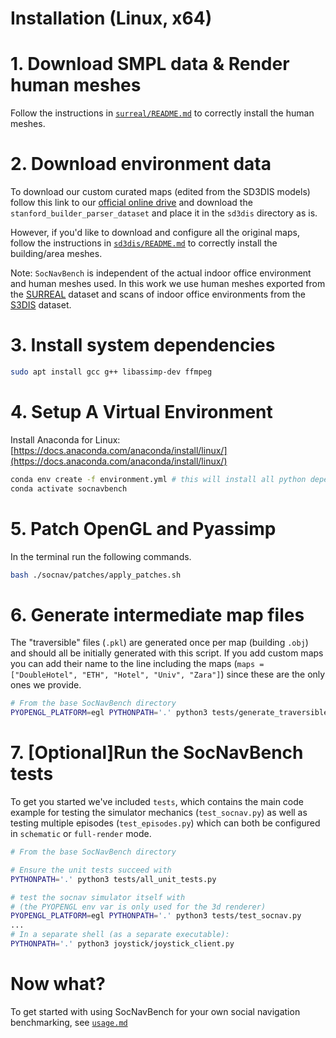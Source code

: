 # Installation (Linux, x64)

# 1. Download SMPL data & Render human meshes
Follow the instructions in [`surreal/README.md`](../surreal/README.md) to correctly install the human meshes.

# 2. Download environment data
To download our custom curated maps (edited from the SD3DIS models) follow this link to our [official online drive](https://drive.google.com/drive/folders/1LAySlmE9dwrTghnL3Y5gE62K5cDJkPm1?usp=sharing) and download the `stanford_builder_parser_dataset` and place it in the `sd3dis` directory as is. 

However, if you'd like to download and configure all the original maps, follow the instructions in [`sd3dis/README.md`](../sd3dis/README.md) to correctly install the building/area meshes. 

Note: `SocNavBench` is independent of the actual indoor office environment and human meshes used. In this work we use human meshes exported from the [SURREAL](https://www.di.ens.fr/willow/research/surreal/data/) dataset and scans of indoor office environments from the [S3DIS](http://buildingparser.stanford.edu/dataset.html) dataset.

# 3. Install system dependencies
```bash
sudo apt install gcc g++ libassimp-dev ffmpeg
```

# 4. Setup A Virtual Environment
Install Anaconda for Linux: [https://docs.anaconda.com/anaconda/install/linux/](https://docs.anaconda.com/anaconda/install/linux/)
```bash
conda env create -f environment.yml # this will install all python dependencies
conda activate socnavbench
```

# 5. Patch OpenGL and Pyassimp
In the terminal run the following commands.
```bash
bash ./socnav/patches/apply_patches.sh
```

# 6. Generate intermediate map files
The "traversible" files (`.pkl`) are generated once per map (building `.obj`) and should all be initially generated with this script. If you add custom maps you can add their name to the line including the maps (`maps = ["DoubleHotel", "ETH", "Hotel", "Univ", "Zara"]`) since these are the only ones we provide. 
```bash
# From the base SocNavBench directory
PYOPENGL_PLATFORM=egl PYTHONPATH='.' python3 tests/generate_traversibles.py
```

# 7. [Optional]Run the SocNavBench tests
To get you started we've included `tests`, which contains the main code example for testing the simulator mechanics (`test_socnav.py`) as well as testing multiple episodes (`test_episodes.py`) which can both be configured in `schematic` or `full-render` mode.

```bash
# From the base SocNavBench directory

# Ensure the unit tests succeed with 
PYTHONPATH='.' python3 tests/all_unit_tests.py 

# test the socnav simulator itself with 
# (the PYOPENGL env var is only used for the 3d renderer)
PYOPENGL_PLATFORM=egl PYTHONPATH='.' python3 tests/test_socnav.py
...
# In a separate shell (as a separate executable):
PYTHONPATH='.' python3 joystick/joystick_client.py
```

# Now what?
To get started with using SocNavBench for your own social navigation benchmarking, see [`usage.md`](usage.md)